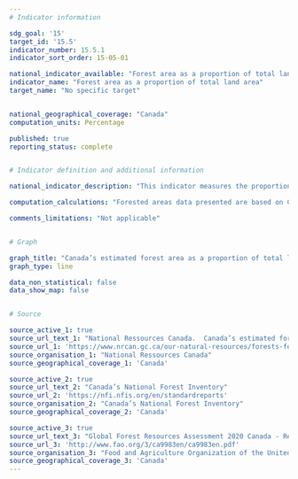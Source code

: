 ```yaml
---
# Indicator information

sdg_goal: '15'
target_id: '15.5'
indicator_number: 15.5.1
indicator_sort_order: 15-05-01

national_indicator_available: "Forest area as a proportion of total land area"
indicator_name: "Forest area as a proportion of total land area"
target_name: "No specific target"


national_geographical_coverage: "Canada" 
computation_units: Percentage

published: true
reporting_status: complete


# Indicator definition and additional information

national_indicator_description: "This indicator measures the proportion of forested areas as a proportion of total land area. Forest area is a basic sustainability indicator and is important to monitor closely, particularly in regions where forest area is being lost. <em>(NRCan)</em>" 

computation_calculations: "Forested areas data presented are based on Canada’s National Forest Inventory (2005 base year), and adjusted annually for estimated forest area lost (deforestation) and gained (afforestation). <em>(NRCan)</em>"

comments_limitations: "Not applicable"


# Graph

graph_title: "Canada’s estimated forest area as a proportion of total land area"
graph_type: line

data_non_statistical: false
data_show_map: false


# Source

source_active_1: true
source_url_text_1: "National Ressources Canada.  Canada’s estimated forest area"
source_url_1: 'https://www.nrcan.gc.ca/our-natural-resources/forests-forestry/state-canadas-forests-report/how-much-forest-does-canada-have/indicator-forest-area/16397'
source_organisation_1: "National Ressources Canada"
source_geographical_coverage_1: 'Canada'

source_active_2: true
source_url_text_2: "Canada’s National Forest Inventory"
source_url_2: 'https://nfi.nfis.org/en/standardreports'
source_organisation_2: "Canada’s National Forest Inventory"
source_geographical_coverage_2: 'Canada'

source_active_3: true
source_url_text_3: "Global Forest Resources Assessment 2020 Canada - Report (PDF)"
source_url_3: 'http://www.fao.org/3/ca9983en/ca9983en.pdf'
source_organisation_3: "Food and Agriculture Organization of the United Nations"
source_geographical_coverage_3: 'Canada'
---
```


